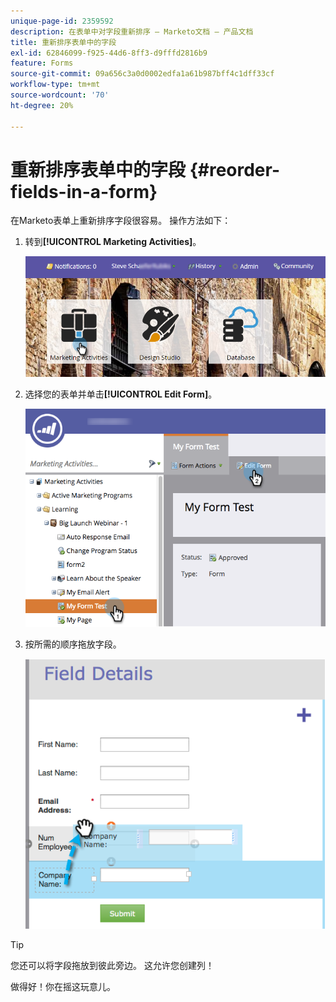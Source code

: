 ```yaml
---
unique-page-id: 2359592
description: 在表单中对字段重新排序 — Marketo文档 — 产品文档
title: 重新排序表单中的字段
exl-id: 62846099-f925-44d6-8ff3-d9fffd2816b9
feature: Forms
source-git-commit: 09a656c3a0d0002edfa1a61b987bff4c1dff33cf
workflow-type: tm+mt
source-wordcount: '70'
ht-degree: 20%

---
```


# 重新排序表单中的字段 {#reorder-fields-in-a-form}

在Marketo表单上重新排序字段很容易。 操作方法如下：

1. 转到&#x200B;**[!UICONTROL Marketing Activities]**。

   ![](assets/login-marketing-activities.png)

1. 选择您的表单并单击&#x200B;**[!UICONTROL Edit Form]**。

   ![](assets/editform.png)

1. 按所需的顺序拖放字段。

   ![](assets/image2014-9-15-14-3a45-3a46.png)

>[!TIP]
>
>您还可以将字段拖放到彼此旁边。 这允许您创建列！

做得好！你在摇这玩意儿。
